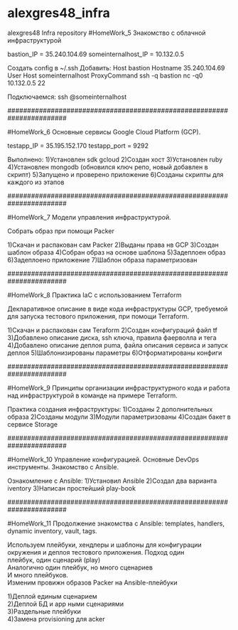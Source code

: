 # alexgres48_infra
alexgres48 Infra repository
#HomeWork_5 Знакомство с облачной инфраструктурой

bastion_IP = 35.240.104.69
someinternalhost_IP = 10.132.0.5

Создать config в ~/.ssh
Добавить:
Host bastion Hostname 35.240.104.69 User <appuser>
Host someinternalhost ProxyCommand ssh -q bastion nc -q0 10.132.0.5 22

Подключаемся: ssh <appuser>@someinternalhost

#######################################################################

#HomeWork_6 Основные сервисы Google Cloud Platform (GCP).

testapp_IP = 35.195.152.170
testapp_port = 9292

Выполнено:
1)Установлен sdk gcloud
2)Создан хост
3)Установлен ruby
4)Установлен mongodb (обновился ключ репо, новый добавлен в скрипт)
5)Запущено и проверено приложение
6)Созданы скрипты для каждого из этапов

#######################################################################

#HomeWork_7 Модели управления инфраструктурой.

Собрать образ при помощи Packer

1)Скачан и распакован сам Packer
2)Выданы права нв GCP
3)Создан шаблон образа
4)Собран образ на основе шаблона
5)Задеплоен образ
6)Задеплоено приложение
7)Шаблон образа параметризован

#######################################################################

#HomeWork_8 Практика IaC с использованием Terraform

Декларативное описание в виде кода инфраструктуры GCP, требуемой для запуска тестового приложения, при помощи Terraform.

1)Скачан и распакован сам Teraform
2)Создан конфигураций файл tf
3)Добавлено описание диска, ssh ключа, правила фаерволла и тега
4)Добавлено описание деплоя puma, файла описания сервиса и запуск деплоя
5)Шаблонизированы параметры
6)Отформатированы конфиги

#######################################################################

#HomeWork_9 Принципы организации инфраструктурного кода и работа над инфраструктурой в команде на примере Terraform.

Практика создания инфраструктуры: 
1)Созданы 2 дополнительных образа 
2)Созданы модули
3)Модули параметризованы
4)Создан бакет в сервисе Storage

#######################################################################

#HomeWork_10 Управление конфигурацией. Основные DevOps инструменты. Знакомство с Ansible.

Ознакомление с Ansible:
1)Установил Ansible
2)Создал два варианта iventory
3)Написан простейший play-book

#######################################################################

#HomeWork_11 Продолжение знакомства с Ansible: templates, handlers, dynamic inventory, vault, tags.<br/>

Используем плейбуки, хендлеры и шаблоны для конфигурации <br/>
окружения и деплоя тестового приложения. Подход один<br/>
плейбук, один сценарий (play)<br/>
Аналогично один плейбук, но много сценариев<br/>
И много плейбуков.<br/>
Изменим провижн образов Packer на Ansible-плейбуки<br/>

1)Деплой единым сценарием <br/>
2)Деплой БД и app ными сценариями<br/>
3)Раздельные плейбуки<br/>
4)Замена  provisioning для acker<br/>
